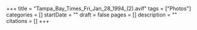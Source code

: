 +++
title = "Tampa_Bay_Times_Fri_Jan_28_1994_(2).avif"
tags = ["Photos"]
categories = []
startDate = ""
draft = false
pages = []
description = ""
citations = []
+++
